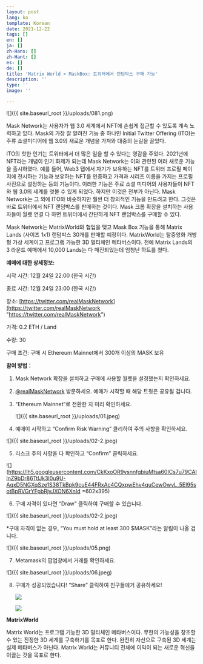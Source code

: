 ```yaml
---
layout: post
lang: ko
template: Korean
date: 2021-12-22
tags: []
en: []
ja: []
zh-Hans: []
zh-Hant: []
es: []
de: []
title: 'Matrix World × MaskBox: 트위터에서 랜덤박스 구매 가능'
description: ''
type: ''
image: ''

---
```

![]({{ site.baseurl_root }}/uploads/081.png)

Mask Network는 사용자가 웹 3.0 세계에서 NFT에 손쉽게 접근할 수 있도록 계속 노력하고 있다. Mask의 가장 잘 알려진 기능 중 하나인 Initial Twitter Offering (ITO)는 주류 소셜미디어에 웹 3.0의 새로운 개념을 가져와 대중의 눈길을 끌었다.

ITO의 핫한 인기는 트위터에서 더 많은 일을 할 수 있다는 영감을 주었다. 2021년에 NFT라는 개념이 인기 화제가 되는데 Mask Network는 이와 관련된 여러 새로운 기능을 출시하였다. 예를 들어, Web3 탭에서 자기가 보유하는 NFT를 트위터 프로필 페이지에 전시하는 기능과 보유하는 NFT를 인증하고 가격과 시리즈 이름을 가지는 프로필 사진으로 설정하는 등의 기능이다. 이러한 기능은 주료 소셜 미디어의 사용자들이 NFT와 웹 3.0의 세계를 엿볼 수 있게 되었다. 하지만 이것은 전부가 아닌다. Mask Network는 그 외에 ITO와 비슷하지만 훨씬 더 창의적인 기능을 만드려고 한다. 그것은 바로 트위터에서 NFT 랜덤박스를 판매하는 것이다. Mask 크롬 확장을 설치하는 사용자들이 월렛 연결 다 하면 트위터에서 간단하게 NFT 랜덤박스를 구매할 수 있다.

Mask Network는 MatrixWorld와 협업을 맺고 Mask Box 기능을 통해 Matrix Lands (사이즈 1x1) 랜덤박스 30개를 판매할 예정이다. MatrixWorld는 탈중앙화 개방형 가상 세계이고 프로그램 가능한 3D 멀티체인 메타버스이다. 전에 Matrix Lands의 3 라운드 예매에서 10,000 Lands는 다 매진되었는데 엄청난 하트를 쳤다.

**예매에 대한 상세정보:**

시작 시간: 12월 24일 22:00 (한국 시간)

종료 시간: 12월 24일 23:00 (한국 시간)

장소: [https://twitter.com/realMaskNetwork](https://twitter.com/realMaskNetwork "https://twitter.com/realMaskNetwork")

가격: 0.2 ETH / Land

수량: 30

구매 조건: 구매 시 Ethereum Mainnet에서 300개 이상의 MASK 보유

**참여 방법：**

1. Mask Network 확장을 설치하고 구매에 사용할 월렛을 설정했는지 확인하세요.
2. [@realMaskNetwork](https://twitter.com/realMaskNetwork) 방문하세요. 예매가 시작할 때 해당 트윗은 공유될 겁니다.
3. “Ethereum Mainnet”로 전환한 지 미리 확인하세요.

   ![]({{ site.baseurl_root }}/uploads/01.jpeg)
4. 예매이 시작하고 “Confirm Risk Warning” 클리하여 주의 사항을 확인하세요.

![]({{ site.baseurl_root }}/uploads/02-2.jpeg)

5. 리스크 주의 사항을 다 확인하고 “Confirm” 클릭하세요.

![](https://lh5.googleusercontent.com/CkKxoOR9ysnnfgbiuMtsa60ICs7u79CAIlnZ9bDr86TtlJk3I0u9U-AqxD5NGXqSze1S38TkBpk9cuE44FRxAc4CQxpwEhv4quCewOwvL_5EI95sotBpRVGrYFpbRjvJXON6XnId =602x395)

6. 구매 자격이 있다면 “Draw” 클릭하여 구매할 수 있습니다.

![]({{ site.baseurl_root }}/uploads/02-2.jpeg)

\*구매 자격이 없는 경우, “You must hold at least 300 $MASK”라는 알림이 나올 겁니다.

![]({{ site.baseurl_root }}/uploads/05.png)

7. Metamask의 팝업창에서 거래를 확인하세요.

![]({{ site.baseurl_root }}/uploads/06.jpeg)

8. 구매가 성공되었습니다! “Share” 클릭하여 친구들에거 공유하세요!

   ![](https://cdn-images-1.medium.com/max/1600/0*4-svux-V8ZukUbtk)

   ![](https://cdn-images-1.medium.com/max/1600/0*GcpJyZOnaEOGlUH-)

**MatrixWorld**

Matrix World는 프로그램 기능한 3D 멀티체인 메타버스이다. 무한의 가능성을 창조할 수 있는 진정한 3D 세계를 구축하기를 목표로 한다. 완전히 자산으로 구축된 3D 세계는 실제 메타버스가 아닌다. Matrix World는 커뮤니티 전체에 이익이 되는 새로운 혁신을 이끌는 것을 목표로 한다.